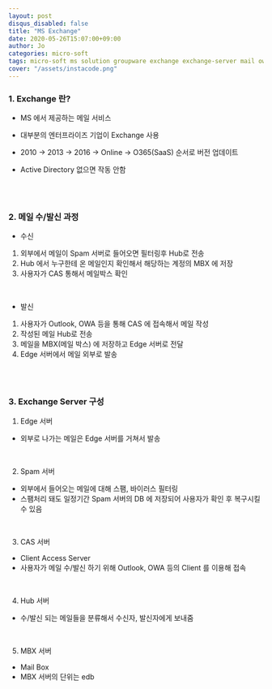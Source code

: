 ```yaml
---
layout: post
disqus_disabled: false
title: "MS Exchange"
date: 2020-05-26T15:07:00+09:00
author: Jo
categories: micro-soft
tags: micro-soft ms solution groupware exchange exchange-server mail owa outlook windows 
cover: "/assets/instacode.png"
---
```


### 1. Exchange 란?
* MS 에서 제공하는 메일 서비스<br>

* 대부분의 엔터프라이즈 기업이 Exchange 사용<br>

* 2010 -> 2013 -> 2016 -> Online -> O365(SaaS) 순서로 버전 업데이트<br>

* Active Directory 없으면 작동 안함<br>
<br>
<br>

### 2. 메일 수/발신 과정
* 수신<br>
1. 외부에서 메일이 Spam 서버로 들어오면 필터링후 Hub로 전송<br>
2. Hub 에서 누구한테 온 메일인지 확인해서 해당하는 계정의 MBX 에 저장<br>
3. 사용자가 CAS 통해서 메일박스 확인<br>
<br>

* 발신<br>
1. 사용자가 Outlook, OWA 등을 통해 CAS 에 접속해서 메일 작성<br>
2. 작성된 메일 Hub로 전송<br>
3. 메일을 MBX(메일 박스) 에 저장하고 Edge 서버로 전달<br>
4. Edge 서버에서 메일 외부로 발송<br>
<br>
<br>

### 3. Exchange Server 구성
1. Edge 서버<br>
- 외부로 나가는 메일은 Edge 서버를 거쳐서 발송<br>
<br>

2. Spam 서버<br>
- 외부에서 들어오는 메일에 대해 스팸, 바이러스 필터링<br>
- 스팸처리 돼도 일정기간 Spam 서버의 DB 에 저장되어 사용자가 확인 후 복구시킬 수 있음<br>
<br>

3. CAS 서버<br>
- Client Access Server<br>
- 사용자가 메일 수/발신 하기 위해 Outlook, OWA 등의 Client 를 이용해 접속<br>
<br>

4. Hub 서버<br>
- 수/발신 되는 메일들을 분류해서 수신자, 발신자에게 보내줌<br>
<br>

5. MBX 서버<br>
- Mail Box<br>
- MBX 서버의 단위는 edb<br>